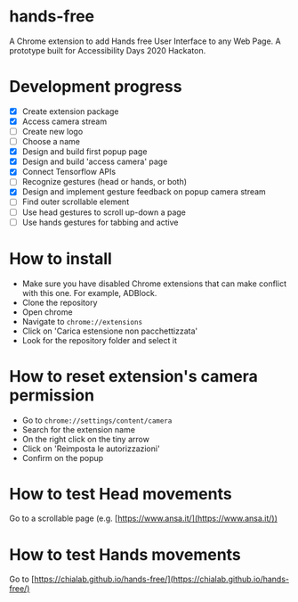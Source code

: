 # hands-free

A Chrome extension to add Hands free User Interface to any Web Page. A prototype built for Accessibility Days 2020 Hackaton.

# Development progress

- [x] Create extension package
- [x] Access camera stream
- [ ] Create new logo
- [ ] Choose a name
- [x] Design and build first popup page
- [x] Design and build 'access camera' page
- [x] Connect Tensorflow APIs
- [ ] Recognize gestures (head or hands, or both)
- [x] Design and implement gesture feedback on popup camera stream
- [ ] Find outer scrollable element
- [ ] Use head gestures to scroll up-down a page
- [ ] Use hands gestures for tabbing and active

# How to install

- Make sure you have disabled Chrome extensions that can make conflict with this one. For example, ADBlock.
- Clone the repository
- Open chrome
- Navigate to `chrome://extensions`
- Click on 'Carica estensione non pacchettizzata'
- Look for the repository folder and select it

# How to reset extension's camera permission

- Go to `chrome://settings/content/camera`
- Search for the extension name
- On the right click on the tiny arrow
- Click on 'Reimposta le autorizzazioni'
- Confirm on the popup

# How to test Head movements

Go to a scrollable page (e.g. [https://www.ansa.it/](https://www.ansa.it/))

# How to test Hands movements

Go to [https://chialab.github.io/hands-free/](https://chialab.github.io/hands-free/)

